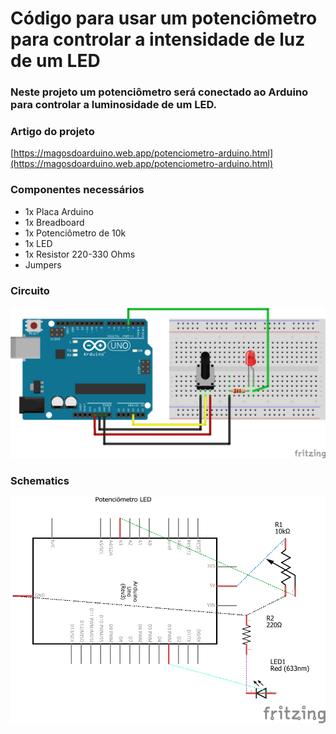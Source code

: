# Código para usar um potenciômetro para controlar a intensidade de luz de um LED

### Neste projeto um potenciômetro será conectado ao Arduino para controlar a luminosidade de um LED.

### Artigo do projeto
[https://magosdoarduino.web.app/potenciometro-arduino.html](https://magosdoarduino.web.app/potenciometro-arduino.html)

### Componentes necessários
* 1x Placa Arduino
* 1x Breadboard
* 1x Potenciômetro de 10k
* 1x LED
* 1x Resistor 220-330 Ohms
* Jumpers

### Circuito
![circuito](imagens/potenciometro_led.png)

### Schematics
![schematics](imagens/potenciometro_led_schematics.png)